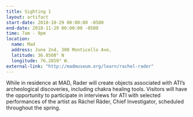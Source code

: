 ```yaml
---
title: Sighting 1
layout: artifact
start-date: 2018-10-29 00:00:00 -0500
end-date: 2018-11-29 00:00:00 -0500
time: 7am - 9pm
location:
  name: Mad
  address: June 2nd, 300 Monticello Ave,
  latitude: 36.8508° N
  longitude: 76.2859° W.
external-link: "http://madmuseum.org/learn/rachel-rader"
---
```


While in residence at MAD, Rader will create objects associated with ATI’s archeological discoveries, including chakra healing tools. Visitors will have the opportunity to participate in interviews for ATI with selected performances of the artist as Ráchel Räder, Chief Investigator, scheduled throughout the spring.
